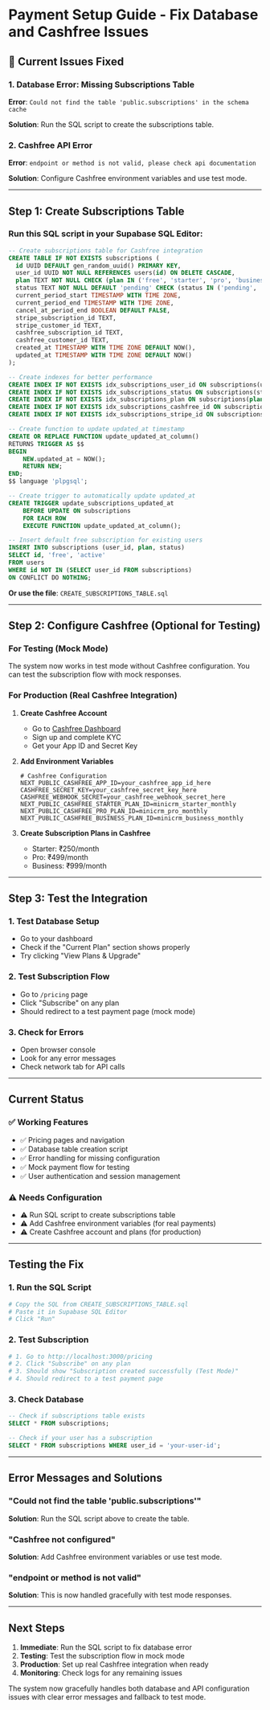 # Payment Setup Guide - Fix Database and Cashfree Issues

## 🚨 **Current Issues Fixed**

### **1. Database Error: Missing Subscriptions Table**
**Error**: `Could not find the table 'public.subscriptions' in the schema cache`

**Solution**: Run the SQL script to create the subscriptions table.

### **2. Cashfree API Error**
**Error**: `endpoint or method is not valid, please check api documentation`

**Solution**: Configure Cashfree environment variables and use test mode.

---

## **Step 1: Create Subscriptions Table**

### **Run this SQL script in your Supabase SQL Editor:**

```sql
-- Create subscriptions table for Cashfree integration
CREATE TABLE IF NOT EXISTS subscriptions (
  id UUID DEFAULT gen_random_uuid() PRIMARY KEY,
  user_id UUID NOT NULL REFERENCES users(id) ON DELETE CASCADE,
  plan TEXT NOT NULL CHECK (plan IN ('free', 'starter', 'pro', 'business')),
  status TEXT NOT NULL DEFAULT 'pending' CHECK (status IN ('pending', 'active', 'canceled', 'past_due', 'unpaid')),
  current_period_start TIMESTAMP WITH TIME ZONE,
  current_period_end TIMESTAMP WITH TIME ZONE,
  cancel_at_period_end BOOLEAN DEFAULT FALSE,
  stripe_subscription_id TEXT,
  stripe_customer_id TEXT,
  cashfree_subscription_id TEXT,
  cashfree_customer_id TEXT,
  created_at TIMESTAMP WITH TIME ZONE DEFAULT NOW(),
  updated_at TIMESTAMP WITH TIME ZONE DEFAULT NOW()
);

-- Create indexes for better performance
CREATE INDEX IF NOT EXISTS idx_subscriptions_user_id ON subscriptions(user_id);
CREATE INDEX IF NOT EXISTS idx_subscriptions_status ON subscriptions(status);
CREATE INDEX IF NOT EXISTS idx_subscriptions_plan ON subscriptions(plan);
CREATE INDEX IF NOT EXISTS idx_subscriptions_cashfree_id ON subscriptions(cashfree_subscription_id);
CREATE INDEX IF NOT EXISTS idx_subscriptions_stripe_id ON subscriptions(stripe_subscription_id);

-- Create function to update updated_at timestamp
CREATE OR REPLACE FUNCTION update_updated_at_column()
RETURNS TRIGGER AS $$
BEGIN
    NEW.updated_at = NOW();
    RETURN NEW;
END;
$$ language 'plpgsql';

-- Create trigger to automatically update updated_at
CREATE TRIGGER update_subscriptions_updated_at 
    BEFORE UPDATE ON subscriptions 
    FOR EACH ROW 
    EXECUTE FUNCTION update_updated_at_column();

-- Insert default free subscription for existing users
INSERT INTO subscriptions (user_id, plan, status)
SELECT id, 'free', 'active'
FROM users
WHERE id NOT IN (SELECT user_id FROM subscriptions)
ON CONFLICT DO NOTHING;
```

**Or use the file**: `CREATE_SUBSCRIPTIONS_TABLE.sql`

---

## **Step 2: Configure Cashfree (Optional for Testing)**

### **For Testing (Mock Mode)**
The system now works in test mode without Cashfree configuration. You can test the subscription flow with mock responses.

### **For Production (Real Cashfree Integration)**

1. **Create Cashfree Account**
   - Go to [Cashfree Dashboard](https://merchant.cashfree.com/)
   - Sign up and complete KYC
   - Get your App ID and Secret Key

2. **Add Environment Variables**
   ```env
   # Cashfree Configuration
   NEXT_PUBLIC_CASHFREE_APP_ID=your_cashfree_app_id_here
   CASHFREE_SECRET_KEY=your_cashfree_secret_key_here
   CASHFREE_WEBHOOK_SECRET=your_cashfree_webhook_secret_here
   NEXT_PUBLIC_CASHFREE_STARTER_PLAN_ID=minicrm_starter_monthly
   NEXT_PUBLIC_CASHFREE_PRO_PLAN_ID=minicrm_pro_monthly
   NEXT_PUBLIC_CASHFREE_BUSINESS_PLAN_ID=minicrm_business_monthly
   ```

3. **Create Subscription Plans in Cashfree**
   - Starter: ₹250/month
   - Pro: ₹499/month  
   - Business: ₹999/month

---

## **Step 3: Test the Integration**

### **1. Test Database Setup**
- Go to your dashboard
- Check if the "Current Plan" section shows properly
- Try clicking "View Plans & Upgrade"

### **2. Test Subscription Flow**
- Go to `/pricing` page
- Click "Subscribe" on any plan
- Should redirect to a test payment page (mock mode)

### **3. Check for Errors**
- Open browser console
- Look for any error messages
- Check network tab for API calls

---

## **Current Status**

### **✅ Working Features**
- ✅ Pricing pages and navigation
- ✅ Database table creation script
- ✅ Error handling for missing configuration
- ✅ Mock payment flow for testing
- ✅ User authentication and session management

### **⚠️ Needs Configuration**
- ⚠️ Run SQL script to create subscriptions table
- ⚠️ Add Cashfree environment variables (for real payments)
- ⚠️ Create Cashfree account and plans (for production)

---

## **Testing the Fix**

### **1. Run the SQL Script**
```bash
# Copy the SQL from CREATE_SUBSCRIPTIONS_TABLE.sql
# Paste it in Supabase SQL Editor
# Click "Run"
```

### **2. Test Subscription**
```bash
# 1. Go to http://localhost:3000/pricing
# 2. Click "Subscribe" on any plan
# 3. Should show "Subscription created successfully (Test Mode)"
# 4. Should redirect to a test payment page
```

### **3. Check Database**
```sql
-- Check if subscriptions table exists
SELECT * FROM subscriptions;

-- Check if your user has a subscription
SELECT * FROM subscriptions WHERE user_id = 'your-user-id';
```

---

## **Error Messages and Solutions**

### **"Could not find the table 'public.subscriptions'"**
**Solution**: Run the SQL script above to create the table.

### **"Cashfree not configured"**
**Solution**: Add Cashfree environment variables or use test mode.

### **"endpoint or method is not valid"**
**Solution**: This is now handled gracefully with test mode responses.

---

## **Next Steps**

1. **Immediate**: Run the SQL script to fix database error
2. **Testing**: Test the subscription flow in mock mode
3. **Production**: Set up real Cashfree integration when ready
4. **Monitoring**: Check logs for any remaining issues

The system now gracefully handles both database and API configuration issues with clear error messages and fallback to test mode.
